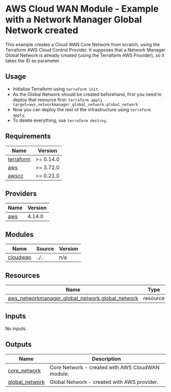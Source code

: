 <!-- BEGIN_TF_DOCS -->
# AWS Cloud WAN Module - Example with a Network Manager Global Network created

This example creates a Cloud WAN Core Network from scratch, using the Terraform AWS Cloud Control Provider. It supposes that a Network Manager Global Network is already created (using the Terraform AWS Provider), so it takes the ID as parameter.

## Usage

- Initialize Terraform using `terraform init`.
- As the Global Network should be created beforehand, first you need to deploy that resource first: `terraform apply -target=aws_networkmanager_global_network.global_network`
- Now you can deploy the rest of the infrastructure using `terraform apply`.
- To delete everything, use `terraform destroy`.

## Requirements

| Name | Version |
|------|---------|
| <a name="requirement_terraform"></a> [terraform](#requirement\_terraform) | >= 0.14.0 |
| <a name="requirement_aws"></a> [aws](#requirement\_aws) | >= 3.72.0 |
| <a name="requirement_awscc"></a> [awscc](#requirement\_awscc) | >= 0.21.0 |

## Providers

| Name | Version |
|------|---------|
| <a name="provider_aws"></a> [aws](#provider\_aws) | 4.14.0 |

## Modules

| Name | Source | Version |
|------|--------|---------|
| <a name="module_cloudwan"></a> [cloudwan](#module\_cloudwan) | ../.. | n/a |

## Resources

| Name | Type |
|------|------|
| [aws_networkmanager_global_network.global_network](https://registry.terraform.io/providers/hashicorp/aws/latest/docs/resources/networkmanager_global_network) | resource |

## Inputs

No inputs.

## Outputs

| Name | Description |
|------|-------------|
| <a name="output_core_network"></a> [core\_network](#output\_core\_network) | Core Network - created with AWS CloudWAN module. |
| <a name="output_global_network"></a> [global\_network](#output\_global\_network) | Global Network - created with AWS provider. |
<!-- END_TF_DOCS -->